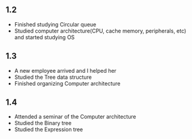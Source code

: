 ## 1.2
- Finished studying Circular queue
- Studied computer architecture(CPU, cache memory, peripherals, etc) and started studying OS
## 1.3
- A new employee arrived and I helped her
- Studied the Tree data structure
- Finished organizing Computer architecture
## 1.4
- Attended a seminar of the Computer architecture
- Studied the Binary tree
- Studied the Expression tree
